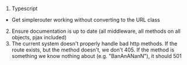 1. Typescript
- Get simplerouter working without converting to the URL class
2. Ensure documentation is up to date (all middleware, all methods on all objects, pjax included)
3. The current system doesn't properly handle bad http methods. If the route exists, but the method doesn't, we don't 405. If the method is something we know nothing about (e.g. "BanAnANanN"), it should 501